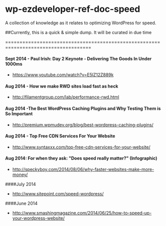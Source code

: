 wp-ezdeveloper-ref-doc-speed
============================

A collection of knowledge as it relates to optimizing WordPress for speed. 

##Currently, this is a quick & simple dump. It will be curated in due time


====================================================================================

#### Sept 2014 - Paul Irish: Day 2 Keynote - Delivering The Goods In Under 1000ms
- https://www.youtube.com/watch?v=E5lZ12Z889k


#### Aug 2014 - How we make RWD sites load fast as heck
- http://filamentgroup.com/lab/performance-rwd.html


#### Aug 2014 -The Best WordPress Caching Plugins and Why Testing Them is So Important
- http://premium.wpmudev.org/blog/best-wordpress-caching-plugins/


#### Aug 2014 - Top Free CDN Services For Your Website
- http://www.syntaxxx.com/top-free-cdn-services-for-your-website/


#### Aug 2014: For when they ask: "Does speed really matter?" (Infographic)
- http://speckyboy.com/2014/08/06/why-faster-websites-make-more-money/


####July 2014 
- http://www.sitepoint.com/speed-wordpress/


####June 2014
 - http://www.smashingmagazine.com/2014/06/25/how-to-speed-up-your-wordpress-website/
